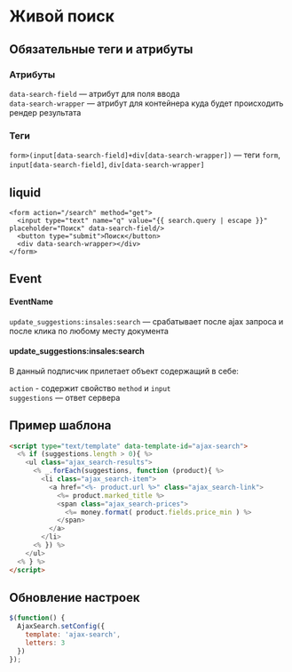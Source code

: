 # Живой поиск

## Обязательные теги и атрибуты

### Атрибуты
`data-search-field` — атрибут для поля ввода <br>
`data-search-wrapper` — атрибут для контейнера куда будет происходить рендер результата <br>

### Теги
`form>(input[data-search-field]+div[data-search-wrapper])` — теги `form`, `input[data-search-field]`, `div[data-search-wrapper]`

## liquid

```liquid
<form action="/search" method="get">
  <input type="text" name="q" value="{{ search.query | escape }}" placeholder="Поиск" data-search-field/>
  <button type="submit">Поиск</button>
  <div data-search-wrapper></div>
</form>
```

## Event

#### EventName
`update_suggestions:insales:search` — срабатывает после ajax запроса и после клика по любому месту документа

#### update_suggestions:insales:search
В данный подписчик прилетает объект содержащий в себе:

`action` - содержит свойство `method` и `input`<br>
`suggestions` — ответ сервера

## Пример шаблона

```html
<script type="text/template" data-template-id="ajax-search">
  <% if (suggestions.length > 0){ %>
    <ul class="ajax_search-results">
      <% _.forEach(suggestions, function (product){ %>
        <li class="ajax_search-item">
          <a href="<%- product.url %>" class="ajax_search-link">
            <%= product.marked_title %>
            <span class="ajax_search-prices">
              <%= money.format( product.fields.price_min ) %>
            </span>
          </a>
        </li>
      <% }) %>
    </ul>
  <% } %>
</script>
```

## Обновление настроек

```js
$(function() {
  AjaxSearch.setConfig({
    template: 'ajax-search',
    letters: 3
  })
});
```